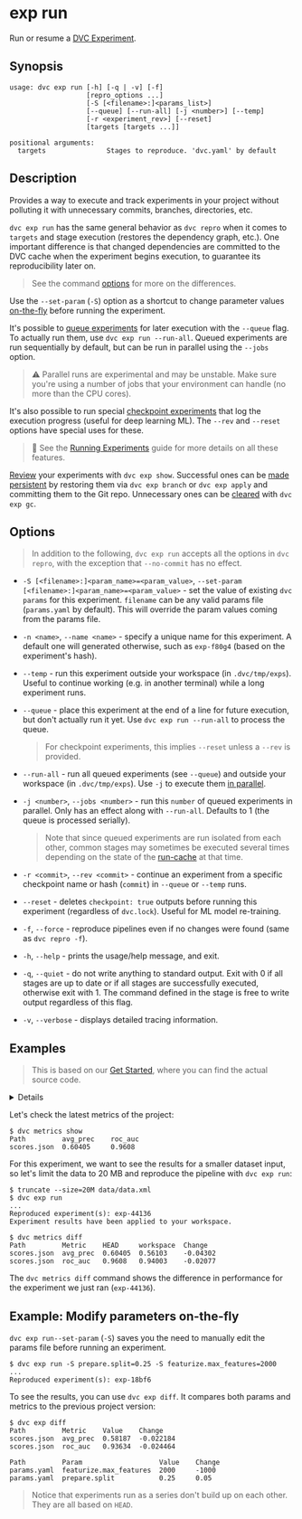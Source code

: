 # exp run

Run or resume a
[DVC Experiment](/doc/user-guide/experiment-management/experiments-overview).

## Synopsis

```usage
usage: dvc exp run [-h] [-q | -v] [-f]
                   [repro_options ...]
                   [-S [<filename>:]<params_list>]
                   [--queue] [--run-all] [-j <number>] [--temp]
                   [-r <experiment_rev>] [--reset]
                   [targets [targets ...]]

positional arguments:
  targets               Stages to reproduce. 'dvc.yaml' by default
```

## Description

Provides a way to execute and track <abbr>experiments</abbr> in your
<abbr>project</abbr> without polluting it with unnecessary commits, branches,
directories, etc.

`dvc exp run` has the same general behavior as `dvc repro` when it comes to
`targets` and stage execution (restores the dependency graph, etc.). One
important difference is that changed dependencies are committed to the <abbr>DVC
cache</abbr> when the experiment begins execution, to guarantee its
reproducibility later on.

> See the command [options](#options) for more on the differences.

Use the `--set-param` (`-S`) option as a shortcut to change
<abbr>parameter</abbr> values [on-the-fly] before running the experiment.

It's possible to [queue experiments] for later execution with the `--queue`
flag. To actually run them, use `dvc exp run --run-all`. Queued experiments are
run sequentially by default, but can be run in parallel using the `--jobs`
option.

> ⚠️ Parallel runs are experimental and may be unstable. Make sure you're using
> a number of jobs that your environment can handle (no more than the CPU
> cores).

It's also possible to run special [checkpoint experiments] that log the
execution progress (useful for deep learning ML). The `--rev` and `--reset`
options have special uses for these.

> 📖 See the [Running Experiments] guide for more details on all these features.

[Review] your experiments with `dvc exp show`. Successful ones can be [made
persistent] by restoring them via `dvc exp branch` or `dvc exp apply` and
committing them to the Git repo. Unnecessary ones can be [cleared] with
`dvc exp gc`.

[on-the-fly]: #example-modify-parameters-on-the-fly
[queue experiments]:
  /doc/user-guide/experiment-management/running-experiments#the-experiments-queue
[checkpoint experiments]: /doc/user-guide/experiment-management/checkpoints
[running experiments]: /doc/user-guide/experiment-management/running-experiments
[review]: /doc/user-guide/experiment-management/comparing-experiments
[made persistent]: /doc/user-guide/experiment-management/persisting-experiments
[cleared]: /doc/user-guide/experiment-management/cleaning-experiments

## Options

> In addition to the following, `dvc exp run` accepts all the options in
> `dvc repro`, with the exception that `--no-commit` has no effect.

- `-S [<filename>:]<param_name>=<param_value>`,
  `--set-param [<filename>:]<param_name>=<param_value>` - set the value of
  existing `dvc params` for this experiment. `filename` can be any valid params
  file (`params.yaml` by default). This will override the param values coming
  from the params file.

- `-n <name>`, `--name <name>` - specify a unique name for this experiment. A
  default one will generated otherwise, such as `exp-f80g4` (based on the
  experiment's hash).

- `--temp` - run this experiment outside your workspace (in `.dvc/tmp/exps`).
  Useful to continue working (e.g. in another terminal) while a long experiment
  runs.

- `--queue` - place this experiment at the end of a line for future execution,
  but don't actually run it yet. Use `dvc exp run --run-all` to process the
  queue.

  > For checkpoint experiments, this implies `--reset` unless a `--rev` is
  > provided.

- `--run-all` - run all queued experiments (see `--queue`) and outside your
  workspace (in `.dvc/tmp/exps`). Use `-j` to execute them
  [in parallel](#queueing-and-parallel-execution).

- `-j <number>`, `--jobs <number>` - run this `number` of queued experiments in
  parallel. Only has an effect along with `--run-all`. Defaults to 1 (the queue
  is processed serially).

  > Note that since queued experiments are run isolated from each other, common
  > stages may sometimes be executed several times depending on the state of the
  > [run-cache] at that time.

- `-r <commit>`, `--rev <commit>` - continue an experiment from a specific
  checkpoint name or hash (`commit`) in `--queue` or `--temp` runs.

- `--reset` - deletes `checkpoint: true` outputs before running this experiment
  (regardless of `dvc.lock`). Useful for ML model re-training.

- `-f`, `--force` - reproduce pipelines even if no changes were found (same as
  `dvc repro -f`).

- `-h`, `--help` - prints the usage/help message, and exit.

- `-q`, `--quiet` - do not write anything to standard output. Exit with 0 if all
  stages are up to date or if all stages are successfully executed, otherwise
  exit with 1. The command defined in the stage is free to write output
  regardless of this flag.

- `-v`, `--verbose` - displays detailed tracing information.

[run-cache]: /doc/user-guide/project-structure/internal-files#run-cache

## Examples

> This is based on our [Get Started](/doc/start/experiments), where you can find
> the actual source code.

<details>

### Expand to prepare the example ML project

Clone the DVC repo and download the data it <abbr>depends</abbr> on:

```dvc
$ git clone git@github.com:iterative/example-get-started.git
$ cd example-get-started
$ dvc pull
```

Let's also install the Python requirements:

> We **strongly** recommend creating a
> [virtual environment](https://python.readthedocs.io/en/stable/library/venv.html)
> first.

```dvc
$ pip install -r src/requirements.txt
```

</details>

Let's check the latest metrics of the project:

```dvc
$ dvc metrics show
Path         avg_prec    roc_auc
scores.json  0.60405     0.9608
```

For this experiment, we want to see the results for a smaller dataset input, so
let's limit the data to 20 MB and reproduce the pipeline with `dvc exp run`:

```dvc
$ truncate --size=20M data/data.xml
$ dvc exp run
...
Reproduced experiment(s): exp-44136
Experiment results have been applied to your workspace.

$ dvc metrics diff
Path         Metric    HEAD     workspace  Change
scores.json  avg_prec  0.60405  0.56103    -0.04302
scores.json  roc_auc   0.9608   0.94003    -0.02077
```

The `dvc metrics diff` command shows the difference in performance for the
experiment we just ran (`exp-44136`).

## Example: Modify parameters on-the-fly

`dvc exp run--set-param` (`-S`) saves you the need to manually edit the params
file before running an experiment.

```dvc
$ dvc exp run -S prepare.split=0.25 -S featurize.max_features=2000
...
Reproduced experiment(s): exp-18bf6
```

To see the results, you can use `dvc exp diff`. It compares both params and
metrics to the previous project version:

```dvc
$ dvc exp diff
Path         Metric    Value    Change
scores.json  avg_prec  0.58187  -0.022184
scores.json  roc_auc   0.93634  -0.024464

Path         Param                   Value    Change
params.yaml  featurize.max_features  2000     -1000
params.yaml  prepare.split           0.25     0.05
```

> Notice that experiments run as a series don't build up on each other. They are
> all based on `HEAD`.
